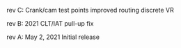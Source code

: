 rev C:
    Crank/cam test points
    improved routing
    discrete VR 

rev B: 2021
    CLT/IAT pull-up fix

rev A: May 2, 2021
    Initial release
